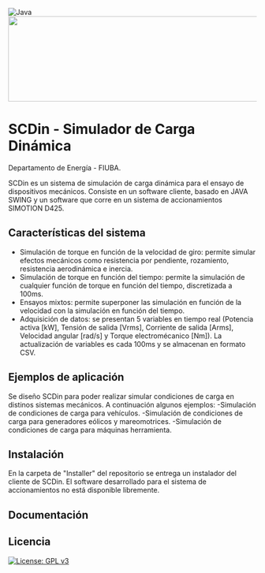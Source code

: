![Java](https://img.shields.io/badge/java-%23ED8B00.svg?style=for-the-badge&logo=openjdk&logoColor=white)
<img src="https://confedi.org.ar/wp-content/uploads/2020/09/fiuba_logo.jpg" width="600" height="173" align="center">

# SCDin - Simulador de Carga Dinámica
Departamento de Energía - FIUBA.

SCDin es un sistema de simulación de carga dinámica para el ensayo de dispositivos mecánicos. Consiste en un software cliente, basado en JAVA SWING y un software que corre en un sistema de accionamientos SIMOTION D425. 


## Características del sistema

- Simulación de torque en función de la velocidad de giro: permite simular efectos mecánicos como resistencia por pendiente, rozamiento, resistencia aerodinámica e inercia.
- Simulación de torque en función del tiempo: permite la simulación de cualquier función de torque en función del tiempo, discretizada a 100ms.
- Ensayos mixtos: permite superponer las simulación en función de la velocidad con la simulación en función del tiempo.
- Adquisición de datos: se presentan 5 variables en tiempo real (Potencia activa [kW], Tensión de salida [Vrms], Corriente de salida [Arms], Velocidad angular [rad/s] y Torque electromécanico [Nm]). La actualización de variables es cada 100ms y se almacenan en formato CSV.

## Ejemplos de aplicación
Se diseño SCDin para poder realizar simular condiciones de carga en distinos sistemas mecánicos. A continuación algunos ejemplos:
-Simulación de condiciones de carga para vehículos.
-Simulación de condiciones de carga para generadores eólicos y mareomotrices.
-Simulación de condiciones de carga para máquinas herramienta.

## Instalación
En la carpeta de "Installer" del repositorio se entrega un instalador del cliente de SCDin. El software desarrollado para el sistema de accionamientos no está disponible libremente. 

## Documentación


## Licencia
[![License: GPL v3](https://img.shields.io/badge/License-GPLv3-blue.svg)](https://www.gnu.org/licenses/gpl-3.0)

